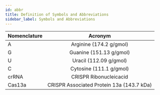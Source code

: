 ```yaml
---
id: abbr
title: Definition of Symbols and Abbreviations
sidebar_label: Symbols and Abbreviations
---
```


| Nomenclature    | Acronym |
| :---        |    :----:   |
| A      | Arginine (174.2 g/gmol)       |
| G   | Guanine (151.13 g/gmol)      |
| U      | Uracil (112.09 g/gmol)     |
| C   | Cytosine (111.1 g/gmol)      |
| crRNA   | CRISPR Ribonucleicacid      |
| Cas13a   | CRISPR Associated Protein 13a (143.7 kDa)      |